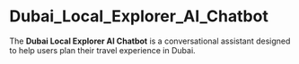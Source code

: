 # Dubai_Local_Explorer_AI_Chatbot
The **Dubai Local Explorer AI Chatbot** is a conversational assistant designed to help users plan their travel experience in Dubai.
